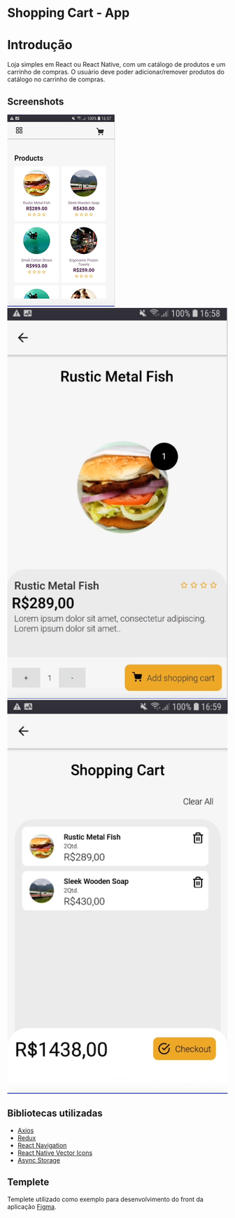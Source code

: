 # Shopping Cart - App

# Introdução

Loja simples em React ou React Native, com um catálogo de produtos e um carrinho de compras. O usuário deve poder adicionar/remover produtos do catálogo no carrinho de compras.

## Screenshots

![Home](screenshots/home.png "Home")
![Select Item](screenshots/select-item.png "Add Training")
![Finish](screenshots/finish.png "events")

## Bibliotecas utilizadas

- [Axios](https://www.npmjs.com/package/axios)
- [Redux](https://redux.js.org/)
- [React Navigation](https://reactnavigation.org/)
- [React Native Vector Icons](https://github.com/oblador/react-native-vector-icons)
- [Async Storage](https://github.com/react-native-async-storage/async-storage)

## Templete
Templete utilizado como exemplo para desenvolvimento do front da aplicação [Figma](https://www.figma.com/file/HkmFmwdGeo8cHuQfKyQ2Uk/Shopping-Cart).
